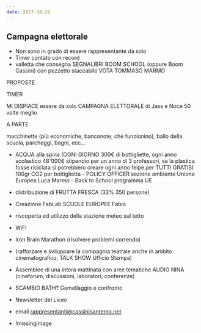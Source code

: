 ```yaml
---
date: 2017-10-26
---
```

## Campagna elettorale

- Non sono in grado di essere rappresentante da solo
- Timer contato con record
- valletta che consegna SEGNALIBRI BOOM SCHOOL (oppure Boom Cassini) con pezzetto staccabile VOTA TOMMASO MARMO

PROPOSTE

TIMER

MI DISPIACE essere da solo
CAMPAGNA ELETTORALE di Jass e Noce 50 volte meglio

A PARTE

macchinette (più economiche, banconote, che funzionino), ballo della scuola, parcheggi, bagni, ecc...

- ACQUA alla spina (OGNI GIORNO 300€ di bottigliette, ogni anno scolastico 48'000€ stipendio per un anno di 3 professori, se la plastica fosse riciclata si potrebbero creare ogni anno felpe per TUTTI GRATIS) 100gr CO2 per bottiglietta - POLICY OFFICER sezione ambiente Unione Europea Luca Marmo - Back to School programma UE

- distribuzione di FRUTTA FRESCA (33% 350 persone)

- Creazione FabLab SCUOLE EUROPEE Fabio
- riscoperta ed utilizzo della stazione meteo sul tetto
- WiFi
- Iron Brain Marathon (risolvere problemi correndo)

- (rafforzare e sviluppare la compagnia teatrale anche in ambito cinematografico, TALK SHOW Ufficio Stampa)

- Assemblee di una intera mattinata con aree tematiche AUDIO NINA (cineforum, discussioni, laboratori, conferenze)
- SCAMBIO BATH? Gemellaggio e confronto
- Newsletter del Liceo
- email rappresentanti@cassinisanremo.net
- !missingimage
